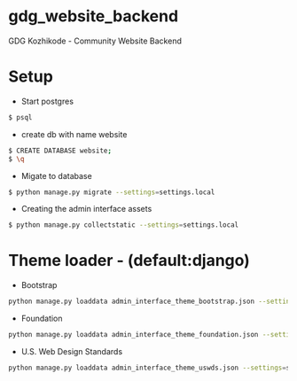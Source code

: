 # gdg_website_backend
GDG Kozhikode - Community Website Backend

# Setup
* Start postgres
```bash
$ psql
```
* create db with name website
```bash
$ CREATE DATABASE website;
$ \q
```
* Migate to database
```bash
$ python manage.py migrate --settings=settings.local
```
* Creating the admin interface assets
```bash
$ python manage.py collectstatic --settings=settings.local
```
# Theme loader - (default:django)
* Bootstrap
```bash
python manage.py loaddata admin_interface_theme_bootstrap.json --settings=settings.local
```
* Foundation
```bash
python manage.py loaddata admin_interface_theme_foundation.json --settings=settings.local
```
* U.S. Web Design Standards 
```bash
python manage.py loaddata admin_interface_theme_uswds.json --settings=settings.local
```